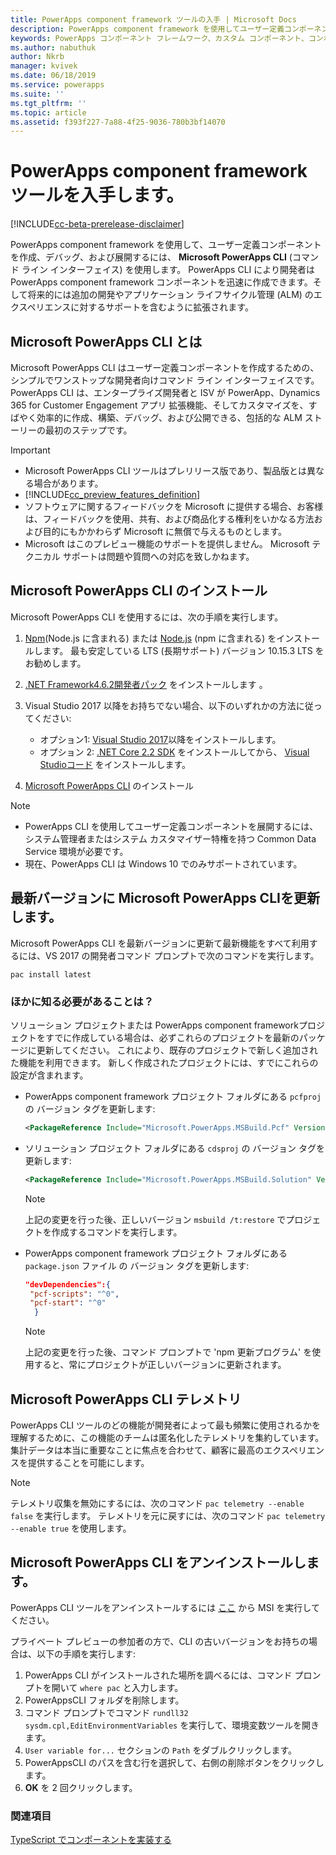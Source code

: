 ```yaml
---
title: PowerApps component framework ツールの入手 | Microsoft Docs
description: PowerApps component framework を使用してユーザー定義コンポーネントを作成、デバッグ、展開するために Microsoft PowerApps CLIを取得します。
keywords: PowerApps コンポーネント フレームワーク、カスタム コンポーネント、コンポーネント フレームワーク
ms.author: nabuthuk
author: Nkrb
manager: kvivek
ms.date: 06/18/2019
ms.service: powerapps
ms.suite: ''
ms.tgt_pltfrm: ''
ms.topic: article
ms.assetid: f393f227-7a88-4f25-9036-780b3bf14070
---
```


# <a name="get-tooling-for-powerapps-component-framework"></a>PowerApps component framework ツールを入手します。

[!INCLUDE[cc-beta-prerelease-disclaimer](../../includes/cc-beta-prerelease-disclaimer.md)]

PowerApps component framework を使用して、ユーザー定義コンポーネントを作成、デバッグ、および展開するには、 **Microsoft PowerApps CLI** (コマンド ライン インターフェイス) を使用します。 PowerApps CLI により開発者は PowerApps component framework コンポーネントを迅速に作成できます。そして将来的には追加の開発やアプリケーション ライフサイクル管理 (ALM) のエクスペリエンスに対するサポートを含むように拡張されます。 

## <a name="what-is-microsoft-powerapps-cli"></a>Microsoft PowerApps CLI とは 

Microsoft PowerApps CLI はユーザー定義コンポーネントを作成するための、シンプルでワンストップな開発者向けコマンド ライン インターフェイスです。 PowerApps CLI は、エンタープライズ開発者と ISV が PowerApp、Dynamics 365 for Customer Engagement アプリ 拡張機能、そしてカスタマイズを、すばやく効率的に作成、構築、デバッグ、および公開できる、包括的な ALM ストーリーの最初のステップです。  

> [!IMPORTANT]
> - Microsoft PowerApps CLI ツールはプレリリース版であり、製品版とは異なる場合があります。
> - [!INCLUDE[cc_preview_features_definition](../../includes/cc-preview-features-definition.md)] 
> - ソフトウェアに関するフィードバックを Microsoft に提供する場合、お客様は、フィードバックを使用、共有、および商品化する権利をいかなる方法および目的にもかかわらず Microsoft に無償で与えるものとします。 
> - Microsoft はこのプレビュー機能のサポートを提供しません。 Microsoft テクニカル サポートは問題や質問への対応を致しかねます。

## <a name="install-microsoft-powerapps-cli"></a>Microsoft PowerApps CLI のインストール

Microsoft PowerApps CLI を使用するには、次の手順を実行します。

1. [Npm](https://www.npmjs.com/get-npm)(Node.js に含まれる) または [Node.js](https://nodejs.org/en/) (npm に含まれる) をインストールします。 最も安定している LTS (長期サポート) バージョン 10.15.3 LTS をお勧めします。

1. [.NET Framework4.6.2開発者パック](https://dotnet.microsoft.com/download/dotnet-framework/net462) をインストールします 。 

1. Visual Studio 2017 以降をお持ちでない場合、以下のいずれかの方法に従ってください:
   - オプション1: [Visual Studio 2017](https://docs.microsoft.com/visualstudio/install/install-visual-studio?view=vs-2017)以降をインストールします。
   - オプション 2: [.NET Core 2.2 SDK](https://dotnet.microsoft.com/download/dotnet-core/2.2) をインストールしてから、 [Visual Studioコード](https://code.visualstudio.com/Download) をインストールします。

1. [Microsoft PowerApps CLI](https://aka.ms/PowerAppsCLI) のインストール



> [!NOTE]
> - PowerApps CLI を使用してユーザー定義コンポーネントを展開するには、システム管理者またはシステム カスタマイザー特権を持つ Common Data Service 環境が必要です。
> - 現在、PowerApps CLI は Windows 10 でのみサポートされています。

## <a name="update-microsoft-powerapps-cli-to-the-latest-version"></a>最新バージョンに Microsoft PowerApps CLIを更新します。

Microsoft PowerApps CLI を最新バージョンに更新て最新機能をすべて利用するには、VS 2017 の開発者コマンド プロンプトで次のコマンドを実行します。

```CLI
pac install latest
```

### <a name="what-else-do-i-need-to-know"></a>ほかに知る必要があることは？

ソリューション プロジェクトまたは PowerApps component frameworkプロジェクトをすでに作成している場合は、必ずこれらのプロジェクトを最新のパッケージに更新してください。 これにより、既存のプロジェクトで新しく追加された機能を利用できます。 新しく作成されたプロジェクトには、すでにこれらの設定が含まれます。

- PowerApps component framework プロジェクト フォルダにある `pcfproj` の バージョン タグを更新します:

   ```XML
   <PackageReference Include="Microsoft.PowerApps.MSBuild.Pcf" Version="0.*"/>
   ```
- ソリューション プロジェクト フォルダにある `cdsproj` の バージョン タグを更新します:

   ```XML
   <PackageReference Include="Microsoft.PowerApps.MSBuild.Solution" Version="0.*"/>
   ```

    > [!NOTE] 
    > 上記の変更を行った後、正しいバージョン `msbuild /t:restore` でプロジェクトを作成するコマンドを実行します。


- PowerApps component framework プロジェクト フォルダにある `package.json` ファイル の バージョン タグを更新します:

  ```JSON
  "devDependencies":{
   "pcf-scripts": "^0",
   "pcf-start": "^0"
    }
  ```
   > [!NOTE]
   > 上記の変更を行った後、コマンド プロンプトで 'npm 更新プログラム' を使用すると、常にプロジェクトが正しいバージョンに更新されます。

## <a name="microsoft-powerapps-cli-telemetry"></a>Microsoft PowerApps CLI テレメトリ

PowerApps CLI ツールのどの機能が開発者によって最も頻繁に使用されるかを理解するために、この機能のチームは匿名化したテレメトリを集約しています。 集計データは本当に重要なことに焦点を合わせて、顧客に最高のエクスペリエンスを提供することを可能にします。

> [!NOTE]
> テレメトリ収集を無効にするには、次のコマンド `pac telemetry --enable false` を実行します。 テレメトリを元に戻すには、次のコマンド `pac telemetry --enable true` を使用します。

## <a name="uninstall-microsoft-powerapps-cli"></a>Microsoft PowerApps CLI をアンインストールします。

PowerApps CLI ツールをアンインストールするには [ここ](https://aka.ms/PowerAppsCLI) から MSI を実行してください。 

プライベート プレビューの参加者の方で、CLI の古いバージョンをお持ちの場合は、以下の手順を実行します:

1. PowerApps CLI がインストールされた場所を調べるには、コマンド プロンプトを開いて `where pac` と入力します。
1. PowerAppsCLI フォルダを削除します。
1. コマンド プロンプトでコマンド `rundll32 sysdm.cpl,EditEnvironmentVariables` を実行して、環境変数ツールを開きます。
1. `User variable for...` セクションの `Path` をダブルクリックします。
1. PowerAppsCLI のパスを含む行を選択して、右側の削除ボタンをクリックします。
1. **OK** を 2 回クリックします。

### <a name="see-also"></a>関連項目

[TypeScript でコンポーネントを実装する](implementing-controls-using-typescript.md)<br/>

